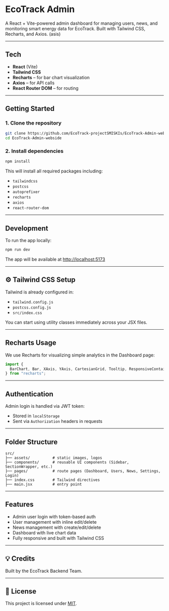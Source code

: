 #  EcoTrack Admin

A React + Vite-powered admin dashboard for managing users, news, and monitoring smart energy data for EcoTrack. Built with Tailwind CSS, Recharts, and Axios.
(asis)

---

##  Tech

-  **React** (Vite)
-  **Tailwind CSS**
-  **Recharts** – for bar chart visualization
-  **Axios** – for API calls
-  **React Router DOM** – for routing

---

##  Getting Started

### 1. **Clone the repository**

```bash
git clone https://github.com/EcoTrack-projectSMISKIs/EcoTrack-Admin-webside.git
cd EcoTrack-Admin-webside
```

### 2. **Install dependencies**

```bash
npm install
```

This will install all required packages including:
- `tailwindcss`
- `postcss`
- `autoprefixer`
- `recharts`
- `axios`
- `react-router-dom`

---

##  Development

To run the app locally:

```bash
npm run dev
```

The app will be available at [http://localhost:5173](http://localhost:5173)

---

## ⚙ Tailwind CSS Setup

Tailwind is already configured in:

- `tailwind.config.js`
- `postcss.config.js`
- `src/index.css`

You can start using utility classes immediately across your JSX files.

---

##  Recharts Usage

We use Recharts for visualizing simple analytics in the Dashboard page:

```jsx
import {
  BarChart, Bar, XAxis, YAxis, CartesianGrid, Tooltip, ResponsiveContainer
} from "recharts";
```

---

##  Authentication

Admin login is handled via JWT token:
- Stored in `localStorage`
- Sent via `Authorization` headers in requests

---

##  Folder Structure

```
src/
├── assets/          # static images, logos
├── components/      # reusable UI components (Sidebar, SectionWrapper, etc.)
├── pages/           # route pages (Dashboard, Users, News, Settings, Login)
├── index.css        # Tailwind directives
├── main.jsx         # entry point
```

---

##  Features

-  Admin user login with token-based auth
-  User management with inline edit/delete
-  News management with create/edit/delete
-  Dashboard with live chart data
-  Fully responsive and built with Tailwind CSS

---

## 💡 Credits

Built by the EcoTrack Backend Team.

---

## 📜 License

This project is licensed under [MIT](LICENSE).
